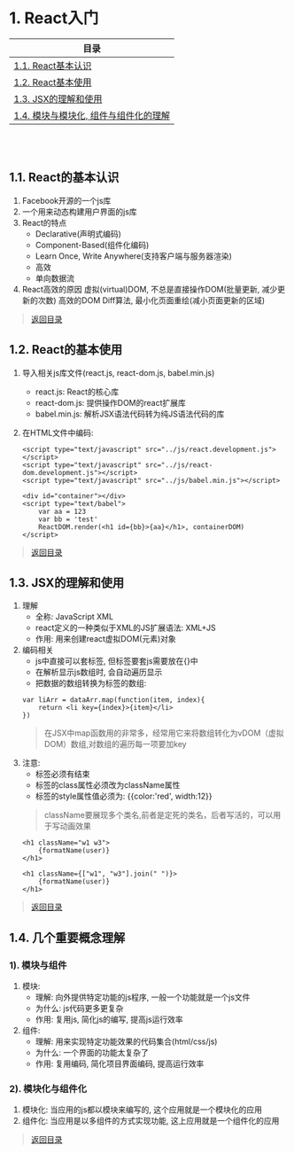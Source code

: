 # <a id="list-one">1. React入门</a> 

| 目录 |
| --- | 
|[1.1. React基本认识](#one-one) |
|[1.2. React基本使用](#one-two) |
|[1.3. JSX的理解和使用](#one-three) |
|[1.4. 模块与模块化, 组件与组件化的理解](#one-four) |

<br/>
<br/>

## <a id="one-one">1.1. React的基本认识</a>
1. Facebook开源的一个js库
2. 一个用来动态构建用户界面的js库
3. React的特点
	- Declarative(声明式编码)
	- Component-Based(组件化编码)
	- Learn Once, Write Anywhere(支持客户端与服务器渲染)
	- 高效
	- 单向数据流
4. React高效的原因
	虚拟(virtual)DOM, 不总是直接操作DOM(批量更新, 减少更新的次数) 
	高效的DOM Diff算法, 最小化页面重绘(减小页面更新的区域)
> [返回目录](#list-one)

## <a id="one-two">1.2. React的基本使用</a>
1. 导入相关js库文件(react.js, react-dom.js, babel.min.js)
	- react.js: React的核心库
	- react-dom.js: 提供操作DOM的react扩展库
	- babel.min.js: 解析JSX语法代码转为纯JS语法代码的库

2. 在HTML文件中编码:
	```
	<script type="text/javascript" src="../js/react.development.js"></script>
	<script type="text/javascript" src="../js/react-dom.development.js"></script>
	<script type="text/javascript" src="../js/babel.min.js"></script>

	<div id="container"></div>
	<script type="text/babel">
		var aa = 123
		var bb = 'test'
		ReactDOM.render(<h1 id={bb}>{aa}</h1>, containerDOM)
	</script>
	```
> [返回目录](#list-one)

## <a id="one-three">1.3. JSX的理解和使用</a>
1. 理解
	- 全称: JavaScript XML
	- react定义的一种类似于XML的JS扩展语法: XML+JS
	- 作用: 用来创建react虚拟DOM(元素)对象
2. 编码相关
	- js中直接可以套标签, 但标签要套js需要放在{}中
	- 在解析显示js数组时, 会自动遍历显示
	- 把数据的数组转换为标签的数组: 
	```
	var liArr = dataArr.map(function(item, index){
		return <li key={index}>{item}</li>
	})
	```
	> 在JSX中map函数用的非常多，经常用它来将数组转化为vDOM（虚拟DOM）数组,对数组的遍历每一项要加key
3. 注意:
	- 标签必须有结束
	- 标签的class属性必须改为className属性
	- 标签的style属性值必须为: {{color:'red', width:12}}
	> className要展现多个类名,前者是定死的类名，后者写活的，可以用于写动画效果
	```
	<h1 className="w1 w3">
		{formatName(user)}
	</h1>

	<h1 className={["w1", "w3"].join(" ")}>
		{formatName(user)}
	</h1>
	```
> [返回目录](#list-one)

## <a id="one-four">1.4. 几个重要概念理解</a>
### 1). 模块与组件
1. 模块:
	- 理解: 向外提供特定功能的js程序, 一般一个功能就是一个js文件
	- 为什么: js代码更多更复杂
	- 作用: 复用js, 简化js的编写, 提高js运行效率
2. 组件: 
	- 理解: 用来实现特定功能效果的代码集合(html/css/js)
	- 为什么: 一个界面的功能太复杂了
	- 作用: 复用编码, 简化项目界面编码, 提高运行效率
### 2). 模块化与组件化
1. 模块化:
	当应用的js都以模块来编写的, 这个应用就是一个模块化的应用
2. 组件化:
	当应用是以多组件的方式实现功能, 这上应用就是一个组件化的应用
> [返回目录](#list-one)

<br/>
<br/>
